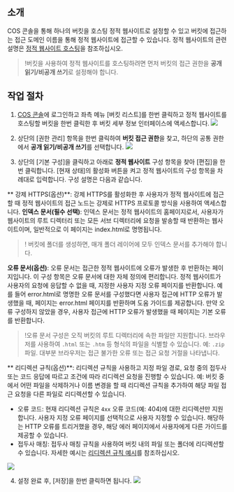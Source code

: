 ## 소개
COS 콘솔을 통해 하나의 버킷을 호스팅 정적 웹사이트로 설정할 수 있고 버킷에 접근하는 접근 도메인 이름을 통해 정적 웹사이트에 접근할 수 있습니다. 정적 웹사이트의 관련 설명은 [정적 웹사이트 호스팅](https://cloud.tencent.com/document/product/436/32670)을 참조하십시오.

>!버킷을 사용하여 정적 웹사이트를 호스팅하려면 먼저 버킷의 접근 권한을 **공개 읽기/비공개 쓰기**로 설정해야 합니다.

## 작업 절차
1. [COS 콘솔](https://console.cloud.tencent.com/cos5)에 로그인하고 좌측 메뉴 [버킷 리스트]를 한번 클릭하고 정적 웹사이트를 호스팅할 버킷을 한번 클릭한 후 버킷 세부 정보 인터페이스에 액세스합니다.
![](https://main.qcloudimg.com/raw/b90ad17947a0ec530db87210f4b9027d.png)

2. 상단의 [권한 관리] 항목을 한번 클릭하여 **버킷 접근 권한**을 찾고, 하단의 공통 권한에서 **공개 읽기/비공개 쓰기**를 선택합니다.
![](https://main.qcloudimg.com/raw/db25a763ebb71786309a9a09efefa5fa.png)

3. 상단의 [기본 구성]을 클릭하고 아래로 **정적 웹사이트** 구성 항목을 찾아 [편집]을 한번 클릭합니다. [현재 상태]의 활성화 버튼을 켜고 정적 웹사이트의 구성 항목을 차례대로 입력합니다. 구성 설명은 다음과 같습니다.

 ** 강제 HTTPS(옵션)**: 강제 HTTPS를 활성화한 후 사용자가 정적 웹사이트에 접근할 때 정적 웹사이트의 접근 노드는 강제로 HTTPS 프로토콜 방식을 사용하여 액세스합니다.
**인덱스 문서(필수 선택)**: 인덱스 문서는 정적 웹사이트의 홈페이지로서, 사용자가 웹사이트의 루트 디렉터리 또는 모든 서브 디렉터리에 요청을 발송할 때 반환하는 웹사이트이며, 일반적으로 이 페이지는 index.html로 명명됩니다.

 >! 버킷에 폴더를 생성하면, 매개 폴더 레이어에 모두 인덱스 문서를 추가해야 합니다.

 **오류 문서(옵션)**: 오류 문서는 접근한 정적 웹사이트에 오류가 발생한 후 반환하는 페이지입니다. 이 구성 항목은 오류 문서에 대한 자체 정의에 편리합니다. 정적 웹사이트가 사용자의 요청에 응답할 수 없을 때, 지정한 사용자 지정 오류 페이지를 반환합니다. 예를 들어 error.html로 명명한 오류 문서를 구성했다면 사용자 접근에 HTTP 오류가 발생했을 때, 페이지는 error.html 페이지를 반환하며 도움 가이드를 제공합니다. 만약 오류 구성하지 않았을 경우, 사용자 접근에 HTTP 오류가 발생했을 때 페이지는 기본 오류를 반환합니다.

 >!오류 문서 구성은 오직 버킷의 루트 디렉터리에 속한 파일만 지원합니다. 브라우저를 사용하여 `.html` 또는 `.htm` 등 형식의 파일을 식별할 수 있습니다. 예: `.zip` 파일. 대부분 브라우저는 접근 불가한 오류 또는 접근 요청 거절을 나타냅니다.

 ** 리디렉션 규칙(옵션)**: 리디렉션 규칙을 사용하고 지정 파일 경로, 요청 중의 접두사 또는 코드 응답에 따르고 조건에 따라 리디렉션 요청을 진행할 수 있습니다.
예: 버킷 중에서 어떤 파일을 삭제하거나 이름 변경을 할 때 리디렉션 규칙을 추가하여 해당 파일 접근 요청을 다른 파일로 리디렉션할 수 있습니다.
 - 오류 코드: 현재 리디렉션 규칙은 `4xx` 오류 코드(예: 404)에 대한 리디렉션만 지원합니다. 사용자 지정 오류 페이지를 선택적으로 사용자 지정할 수 있습니다. 해당하는 HTTP 오류를 트리거했을 경우, 해당 에러 페이지에서 사용자에게 다른 가이드를 제공할 수 있습니다.
 - 접두사 매칭: 접두사 매칭 규칙을 사용하여 버킷 내의 파일 또는 폴더에 리디렉션할 수 있습니다. 자세한 예시는 [리디렉션 규칙 예시](https://cloud.tencent.com/document/product/436/32670#.E9.87.8D.E5.AE.9A.E5.90.91.E8.A7.84.E5.88.99)를 참조하십시오.

 ![](https://main.qcloudimg.com/raw/3754f0b0d19a815fc58896012e28025b.png)

4. 설정 완료 후, [저장]을 한번 클릭하면 됩니다.
![](https://main.qcloudimg.com/raw/9888185749b48840c4b38af7383aac77.png)
